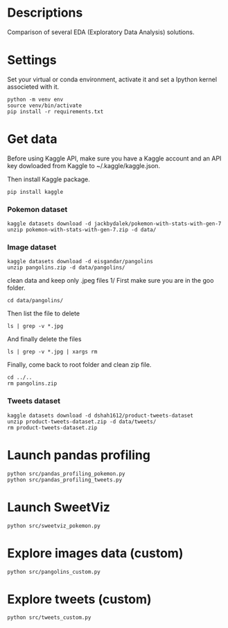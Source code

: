 # Descriptions
Comparison of several EDA (Exploratory Data Analysis) solutions.

# Settings
Set your virtual or conda environment, activate it and set a Ipython kernel associeted with it.

```
python -m venv env
source venv/bin/activate
pip install -r requirements.txt
```

# Get data
Before using Kaggle API, make sure you have a Kaggle account and an API key dowloaded from Kaggle 
to ~/.kaggle/kaggle.json.

Then install Kaggle package.
```
pip install kaggle
```

### Pokemon dataset
```
kaggle datasets download -d jackbydalek/pokemon-with-stats-with-gen-7
unzip pokemon-with-stats-with-gen-7.zip -d data/
```

### Image dataset
```
kaggle datasets download -d eisgandar/pangolins
unzip pangolins.zip -d data/pangolins/
```

clean data and keep only .jpeg files
1/ First make sure you are in the goo folder.
```
cd data/pangolins/
```
Then list the file to delete
```
ls | grep -v *.jpg 
```

And finally delete the files
```
ls | grep -v *.jpg | xargs rm
```

Finally, come back to root folder and clean zip file.
```
cd ../..
rm pangolins.zip
```

### Tweets dataset
```
kaggle datasets download -d dshah1612/product-tweets-dataset
unzip product-tweets-dataset.zip -d data/tweets/
rm product-tweets-dataset.zip
```

# Launch pandas profiling
```
python src/pandas_profiling_pokemon.py
python src/pandas_profiling_tweets.py
```

# Launch SweetViz
```
python src/sweetviz_pokemon.py
```

# Explore images data (custom)
```
python src/pangolins_custom.py 
```

# Explore tweets (custom)
```
python src/tweets_custom.py
```


